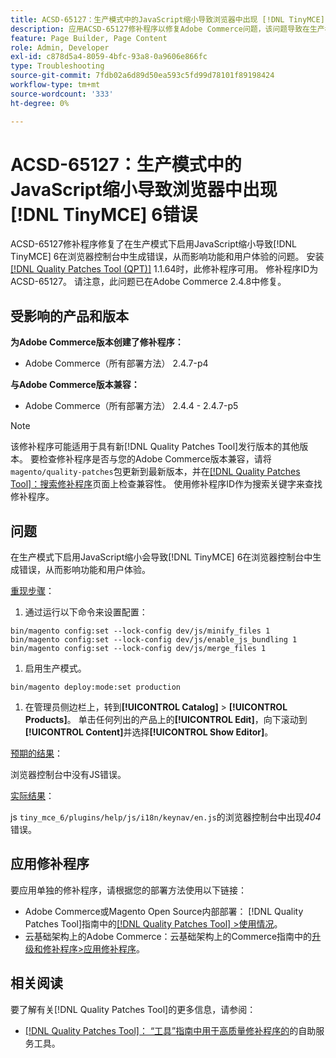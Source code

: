 ```yaml
---
title: ACSD-65127：生产模式中的JavaScript缩小导致浏览器中出现 [!DNL TinyMCE] 6错误
description: 应用ACSD-65127修补程序以修复Adobe Commerce问题，该问题导致在生产模式下启用JavaScript缩小导致 [!DNL TinyMCE] 6在浏览器控制台中生成错误，从而影响功能和用户体验。
feature: Page Builder, Page Content
role: Admin, Developer
exl-id: c878d5a4-8059-4bfc-93a8-0a9606e866fc
type: Troubleshooting
source-git-commit: 7fdb02a6d89d50ea593c5fd99d78101f89198424
workflow-type: tm+mt
source-wordcount: '333'
ht-degree: 0%

---
```


# ACSD-65127：生产模式中的JavaScript缩小导致浏览器中出现[!DNL TinyMCE] 6错误

ACSD-65127修补程序修复了在生产模式下启用JavaScript缩小导致[!DNL TinyMCE] 6在浏览器控制台中生成错误，从而影响功能和用户体验的问题。 安装[[!DNL Quality Patches Tool (QPT)]](/help/tools/quality-patches-tool/quality-patches-tool-to-self-serve-quality-patches.md) 1.1.64时，此修补程序可用。 修补程序ID为ACSD-65127。 请注意，此问题已在Adobe Commerce 2.4.8中修复。

## 受影响的产品和版本

**为Adobe Commerce版本创建了修补程序：**

* Adobe Commerce（所有部署方法） 2.4.7-p4

**与Adobe Commerce版本兼容：**

* Adobe Commerce（所有部署方法） 2.4.4 - 2.4.7-p5

>[!NOTE]
>
>该修补程序可能适用于具有新[!DNL Quality Patches Tool]发行版本的其他版本。 要检查修补程序是否与您的Adobe Commerce版本兼容，请将`magento/quality-patches`包更新到最新版本，并在[[!DNL Quality Patches Tool]：搜索修补程序](https://experienceleague.adobe.com/tools/commerce-quality-patches/index.html?lang=zh-Hans)页面上检查兼容性。 使用修补程序ID作为搜索关键字来查找修补程序。

## 问题

在生产模式下启用JavaScript缩小会导致[!DNL TinyMCE] 6在浏览器控制台中生成错误，从而影响功能和用户体验。

<u>重现步骤</u>：

1. 通过运行以下命令来设置配置：

```
bin/magento config:set --lock-config dev/js/minify_files 1
bin/magento config:set --lock-config dev/js/enable_js_bundling 1
bin/magento config:set --lock-config dev/js/merge_files 1
```

1. 启用生产模式。

```
bin/magento deploy:mode:set production
```

1. 在管理员侧边栏上，转到&#x200B;**[!UICONTROL Catalog]** > **[!UICONTROL Products]**。 单击任何列出的产品上的&#x200B;**[!UICONTROL Edit]**，向下滚动到&#x200B;**[!UICONTROL Content]**&#x200B;并选择&#x200B;**[!UICONTROL Show Editor]**。

<u>预期的结果</u>：

浏览器控制台中没有JS错误。

<u>实际结果</u>：

js `tiny_mce_6/plugins/help/js/i18n/keynav/en.js`的浏览器控制台中出现&#x200B;*404*&#x200B;错误。

## 应用修补程序

要应用单独的修补程序，请根据您的部署方法使用以下链接：

* Adobe Commerce或Magento Open Source内部部署： [!DNL Quality Patches Tool]指南中的[[!DNL Quality Patches Tool] >使用情况](/help/tools/quality-patches-tool/usage.md)。
* 云基础架构上的Adobe Commerce：云基础架构上的Commerce指南中的[升级和修补程序>应用修补程序](https://experienceleague.adobe.com/zh-hans/docs/commerce-on-cloud/user-guide/develop/upgrade/apply-patches)。

## 相关阅读

要了解有关[!DNL Quality Patches Tool]的更多信息，请参阅：

* [[!DNL Quality Patches Tool]： “工具”指南中用于高质量修补程序的](/help/tools/quality-patches-tool/quality-patches-tool-to-self-serve-quality-patches.md)的自助服务工具。
